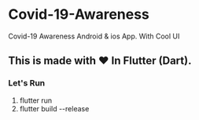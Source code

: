 # Covid-19-Awareness
Covid-19 Awareness Android &amp; ios App.  With Cool UI


## This is made with ❤️ In Flutter (Dart).
### Let's Run

1. flutter run
2. flutter build --release
